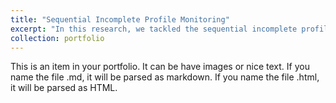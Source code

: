 ```yaml
---
title: "Sequential Incomplete Profile Monitoring"
excerpt: "In this research, we tackled the sequential incomplete profile monitoring problem through two approaches. The first relies on Bayesian principles, combining the latest historical information and Copula-based Variational Inference to update profile parameters using limited samples. The second approach involves data-sharing mechanism of multiple wind turbines in the same wind farm.<br/> <a href='https://github.com/peng1wang/Multiple-Profile-Comparison'> <img src='http://peng1wang.github.io/images/performance.png'>"
collection: portfolio
---
```


This is an item in your portfolio. It can be have images or nice text. If you name the file .md, it will be parsed as markdown. If you name the file .html, it will be parsed as HTML. 
